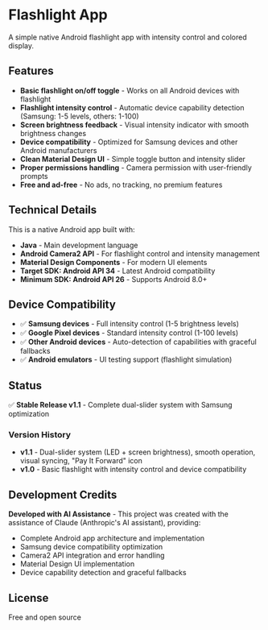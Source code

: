 # Flashlight App

A simple native Android flashlight app with intensity control and colored display.

## Features

- **Basic flashlight on/off toggle** - Works on all Android devices with flashlight
- **Flashlight intensity control** - Automatic device capability detection (Samsung: 1-5 levels, others: 1-100)
- **Screen brightness feedback** - Visual intensity indicator with smooth brightness changes
- **Device compatibility** - Optimized for Samsung devices and other Android manufacturers
- **Clean Material Design UI** - Simple toggle button and intensity slider
- **Proper permissions handling** - Camera permission with user-friendly prompts
- **Free and ad-free** - No ads, no tracking, no premium features

## Technical Details

This is a native Android app built with:
- **Java** - Main development language
- **Android Camera2 API** - For flashlight control and intensity management
- **Material Design Components** - For modern UI elements
- **Target SDK: Android API 34** - Latest Android compatibility
- **Minimum SDK: Android API 26** - Supports Android 8.0+

## Device Compatibility

- ✅ **Samsung devices** - Full intensity control (1-5 brightness levels)
- ✅ **Google Pixel devices** - Standard intensity control (1-100 levels)
- ✅ **Other Android devices** - Auto-detection of capabilities with graceful fallbacks
- ✅ **Android emulators** - UI testing support (flashlight simulation)

## Status

✅ **Stable Release v1.1** - Complete dual-slider system with Samsung optimization

### Version History
- **v1.1** - Dual-slider system (LED + screen brightness), smooth operation, visual syncing, "Pay It Forward" icon
- **v1.0** - Basic flashlight with intensity control and device compatibility

## Development Credits

**Developed with AI Assistance** - This project was created with the assistance of Claude (Anthropic's AI assistant), providing:
- Complete Android app architecture and implementation
- Samsung device compatibility optimization
- Camera2 API integration and error handling
- Material Design UI implementation
- Device capability detection and graceful fallbacks

## License

Free and open source

